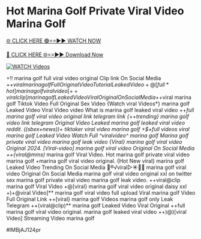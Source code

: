 # Hot Marina Golf Private Viral Video Marina Golf


[🌐 CLICK HERE 🟢==►► WATCH NOW](https://gitload.pages.dev/)

[🔴 CLICK HERE 🌐==►► Download Now](https://gitload.pages.dev/)

[![WATCH Videos](https://i.imgur.com/dJHk4Zq.gif)](https://gitload.pages.dev/)




























+!! marina golf full viral video original Clip link On Social Media
+$+viral marina golf Full Original Video Tutorial Leaked Video
+@[full*hot] marina golf viral video
[++viral clip] marina golf Leaked Video Viral Original On Social Media
+$+viral marina golf Tiktok Video Full Original Sex Video
{Watch viral Videos*} marina golf Leaked Video Viral Video
video What is marina golf leaked viral video ++*full marina golf viral video original link telegram link {++trending} marina golf video link telegram
Original Video Leaked marina golf leaked viral video reddit. ((sbex+news))+ tiktoker viral video marina golf +$+full videos viral marina golf Leaked Video Watch Full ^viralvideo^ marina golf Marina golf private viral video marina golf leak video
{Viral} marina golf viral video Original 2024.
[Viral-video] marina golf viral video Original On Social Media
++{viral@mms)* marina golf Viral Video. Hot marina golf private viral video marina golf
+marina golf viral video original.
{Hot New viral} marina golf Leaked Video Trending On Social Media
👙®️√viral▷☀️👄💥 marina golf viral video Original On Social Media
marina golf viral video original xxl on twitter
sex marina golf private viral video marina golf leak video. ++viral@clip marina golf Viral Video +@[viral} marina golf viral video original daisy xxl
+)+@viral Video]** marina golf viral video full upload
Viral marina golf Video Full Original Link  ++[viral} marina golf Videos marina golf only Leak Telegram ++(viral@clip)** marina golf Leaked Video Viral Original
++full marina golf viral video original. marina golf leaked viral video
++)@)[viral Video] Streaming Video marina golf


#lMBjAJ124pr
